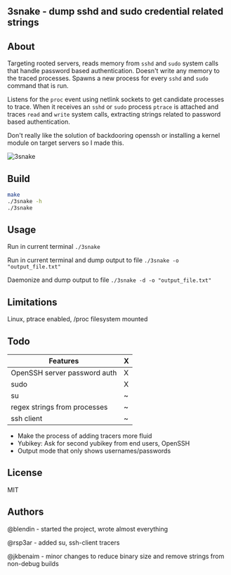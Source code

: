3snake - dump sshd and sudo credential related strings
---

About
---
Targeting rooted servers, reads memory from `sshd` and `sudo` system calls that handle password based authentication. Doesn't write any memory to the traced processes. Spawns a new process for every `sshd` and `sudo` command that is run.

Listens for the `proc` event using netlink sockets to get candidate processes to trace. When it receives an `sshd` or `sudo` process `ptrace` is attached and traces `read` and `write` system calls, extracting strings related to password based authentication.

Don't really like the solution of backdooring openssh or installing a kernel module on target servers so I made this.

![3snake](https://user-images.githubusercontent.com/20363764/35941544-74b2d22c-0c07-11e8-887a-474cb9b6daec.gif)

Build
---
```sh
make
./3snake -h
./3snake
```

Usage
---

Run in current terminal
`./3snake`

Run in current terminal and dump output to file
`./3snake -o "output_file.txt"`

Daemonize and dump output to file
`./3snake -d -o "output_file.txt"`

Limitations
---
Linux, ptrace enabled, /proc filesystem mounted


Todo
---

| Features                                          | X   |
|---------------------------------------------------|-----|
| OpenSSH server password auth                      | X   |
| sudo                                              | X   |
| su                                                | ~   |
| regex strings from processes                      | ~   |
| ssh client                                        | ~   |

* Make the process of adding tracers more fluid
* Yubikey: Ask for second yubikey from end users, OpenSSH
* Output mode that only shows usernames/passwords

License
---
MIT


Authors
---

@blendin - started the project, wrote almost everything

@rsp3ar - added su, ssh-client tracers

@jkbenaim - minor changes to reduce binary size and remove strings from non-debug builds

